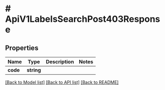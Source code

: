 # # ApiV1LabelsSearchPost403Response

## Properties

Name | Type | Description | Notes
------------ | ------------- | ------------- | -------------
**code** | **string** |  |

[[Back to Model list]](../../README.md#models) [[Back to API list]](../../README.md#endpoints) [[Back to README]](../../README.md)
